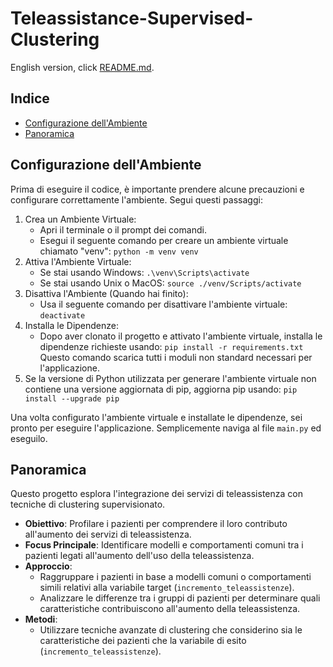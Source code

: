 # Teleassistance-Supervised-Clustering
English version, click [README.md](README.md).

## Indice
- [Configurazione dell'Ambiente](#configurazione-dellambiente)
- [Panoramica](#panoramica)

## Configurazione dell'Ambiente
Prima di eseguire il codice, è importante prendere alcune precauzioni e configurare correttamente l'ambiente. Segui questi passaggi:
1. Crea un Ambiente Virtuale:
   - Apri il terminale o il prompt dei comandi.
   - Esegui il seguente comando per creare un ambiente virtuale chiamato "venv": `python -m venv venv`
2. Attiva l'Ambiente Virtuale:
   - Se stai usando Windows: `.\venv\Scripts\activate`
   - Se stai usando Unix o MacOS: `source ./venv/Scripts/activate`
3. Disattiva l'Ambiente (Quando hai finito):
   - Usa il seguente comando per disattivare l'ambiente virtuale: `deactivate`
4. Installa le Dipendenze:
   - Dopo aver clonato il progetto e attivato l'ambiente virtuale, installa le dipendenze richieste usando: `pip install -r requirements.txt`
     Questo comando scarica tutti i moduli non standard necessari per l'applicazione.
5. Se la versione di Python utilizzata per generare l'ambiente virtuale non contiene una versione aggiornata di pip, aggiorna pip usando: `pip install --upgrade pip`
   
Una volta configurato l'ambiente virtuale e installate le dipendenze, sei pronto per eseguire l'applicazione. Semplicemente naviga al file `main.py` ed eseguilo.

## Panoramica
Questo progetto esplora l'integrazione dei servizi di teleassistenza con tecniche di clustering supervisionato.
- **Obiettivo**: Profilare i pazienti per comprendere il loro contributo all'aumento dei servizi di teleassistenza.
- **Focus Principale**: Identificare modelli e comportamenti comuni tra i pazienti legati all'aumento dell'uso della teleassistenza.
- **Approccio**:
  - Raggruppare i pazienti in base a modelli comuni o comportamenti simili relativi alla variabile target (`incremento_teleassistenze`).
  - Analizzare le differenze tra i gruppi di pazienti per determinare quali caratteristiche contribuiscono all'aumento della teleassistenza.
- **Metodi**:
  - Utilizzare tecniche avanzate di clustering che considerino sia le caratteristiche dei pazienti che la variabile di esito (`incremento_teleassistenze`).
